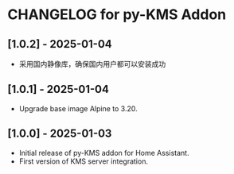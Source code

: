 # CHANGELOG for py-KMS Addon

## [1.0.2] - 2025-01-04
- 采用国内静像库，确保国内用户都可以安装成功

## [1.0.1] - 2025-01-04
- Upgrade base image Alpine to 3.20.


## [1.0.0] - 2025-01-03
- Initial release of py-KMS addon for Home Assistant.
- First version of KMS server integration.


